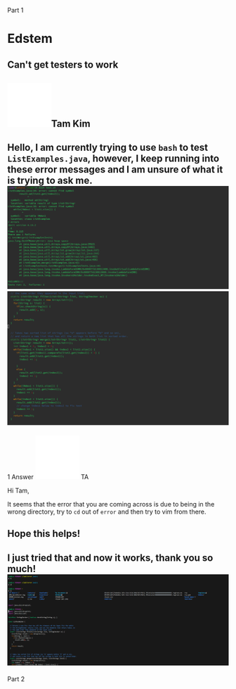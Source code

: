 Part 1
# Edstem

## Can't get testers to work

![Image](download.png)Tam Kim
---
Hello, I am currently trying to use `bash` to test `ListExamples.java`, however, I keep running into these error messages and I am unsure of what it is trying to ask me.
![Image](error.PNG)
![Image](error2.PNG)
---
1 Answer
![Image](download.png) TA

Hi Tam, 

It seems that the error that you are coming across is due to being in the wrong directory, try to `cd` out of `error` and then try to vim from there.

Hope this helps!
---
I just tried that and now it works, thank you so much!
![Image](works.PNG)
---
Part 2
